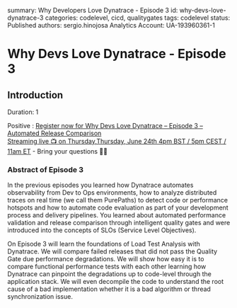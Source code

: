 summary: Why Developers Love Dynatrace - Episode 3
id: why-devs-love-dynatrace-3
categories: codelevel, cicd, qualitygates
tags: codelevel
status: Published
authors: sergio.hinojosa
Analytics Account: UA-193960361-1

# Why Devs Love Dynatrace - Episode 3


## Introduction 
Duration: 1

Positive
: [Register now for Why Devs Love Dynatrace – Episode 3 – Automated Release Comparison](https://info.dynatrace.com/global_all_wc_performance_clinic_why_devs_love_dynatrace_ep3_17116_registration.html)    
[Streaming live 📺 on Thursday,Thursday, June 24th 4pm BST / 5pm CEST / 11am ET](https://info.dynatrace.com/global_all_wc_performance_clinic_why_devs_love_dynatrace_ep3_17116_registration.html) - Bring your questions 🙋‍♂️


### Abstract of Episode 3
In the previous episodes you learned how Dynatrace automates observability from Dev to Ops environments, how to analyze distributed traces on real time (we call them PurePaths) to detect code or performance hotspots and how to automate code evaluation as part of your development process and delivery pipelines. You learned about automated performance validation and release comparison through intelligent quality gates and were introduced into the concepts of SLOs (Service Level Objectives).

On Episode 3 will learn the foundations of Load Test Analysis with Dynatrace. We will compare failed releases that did not pass the Quality Gate due performance degradations. We will show how easy it is to compare functional performance tests with each other learning how Dynatrace can pinpoint the degradations up to code-level through the application stack. We will even decompile the code to understand the root cause of a bad implementation whether it is a bad algorithm or thread synchronization issue.